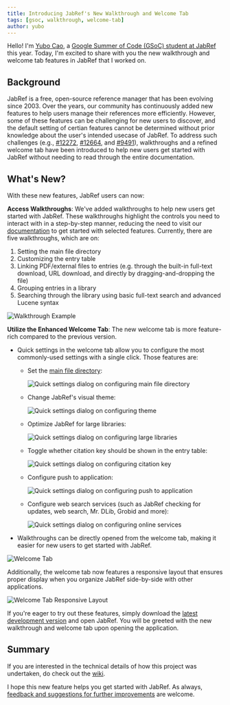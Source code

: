 ```yaml
---
title: Introducing JabRef's New Walkthrough and Welcome Tab
tags: [gsoc, walkthrough, welcome-tab]
author: yubo
---
```


Hello! I'm [Yubo Cao](https://www.yubo-cao.com/), a [Google Summer of Code (GSoC) student at JabRef](https://summerofcode.withgoogle.com/myprojects/details/ae6W329p) this year. Today, I'm excited to share with you the new walkthrough and welcome tab features in JabRef that I worked on.

## Background

JabRef is a free, open-source reference manager that has been evolving since 2003. Over the years, our community has continuously added new features to help users manage their references more efficiently. However, some of these features can be challenging for new users to discover, and the default setting of certian features cannot be determined without prior knowledge about the user's intended usecase of JabRef. To address such challenges (e.g., [#12272](https://github.com/JabRef/jabref/issues/12272), [#12664](https://github.com/JabRef/jabref/issues/12664), and [#9491](https://github.com/JabRef/jabref/issues/9491)), walkthroughs and a refined welcome tab have been introduced to help new users get started with JabRef without needing to read through the entire documentation.

## What's New?

With these new features, JabRef users can now:

**Access Walkthroughs**: We've added walkthroughs to help new users get started with JabRef. These walkthroughs highlight the controls you need to interact with in a step-by-step manner, reducing the need to visit our [documentation](https://docs.jabref.org/) to get started with selected features. Currently, there are five walkthroughs, which are on:

1. Setting the main file directory
2. Customizing the entry table
3. Linking PDF/external files to entries (e.g. through the built-in full-text download, URL download, and directly by dragging-and-dropping the file)
4. Grouping entries in a library
5. Searching through the library using basic full-text search and advanced Lucene syntax

![Walkthrough Example](../img/walkthrough-example.png)

**Utilize the Enhanced Welcome Tab**: The new welcome tab is more feature-rich compared to the previous version.

- Quick settings in the welcome tab allow you to configure the most commonly-used settings with a single click. Those features are:
  - Set the [main file directory](https://docs.jabref.org/finding-sorting-and-cleaning-entries/filelinks):

    ![Quick settings dialog on configuring main file directory](../img/quicksettings-main-file-directory.png)
  - Change JabRef's visual theme:

    ![Quick settings dialog on configuring theme](../img/quicksettings-theme.png)
  - Optimize JabRef for large libraries:

    ![Quick settings dialog on configuring large libraries](../img/quicksettings-large-libraries.png)
  - Toggle whether citation key should be shown in the entry table:

    ![Quick settings dialog on configuring citation key](../img/quicksettings-citation-key.png)
  - Configure push to application:

    ![Quick settings dialog on configuring push to application](../img/quicksettings-push-to-application.png)
  - Configure web search services (such as JabRef checking for updates, web search, Mr. DLib, Grobid and more):

    ![Quick settings dialog on configuring online services](../img/quick-settings-mr-dlib.png)


- Walkthroughs can be directly opened from the welcome tab, making it easier for new users to get started with JabRef.

![Welcome Tab](../img/welcome-tab.png)

Additionally, the welcome tab now features a responsive layout that ensures proper display when you organize JabRef side-by-side with other applications.

![Welcome Tab Responsive Layout](../img/welcome-tab-responsive-layout.png)

If you're eager to try out these features, simply download the [latest development version](https://builds.jabref.org/main/) and open JabRef. You will be greeted with the new walkthrough and welcome tab upon opening the application.

## Summary

If you are interested in the technical details of how this project was undertaken, do check out the [wiki](https://github.com/JabRef/jabref/wiki/GSoC-2025-%E2%80%90-Walkthrough-and-Welcome-Tab).

I hope this new feature helps you get started with JabRef. As always, [feedback and suggestions for further improvements](https://discourse.jabref.org/c/feedback/3) are welcome.
